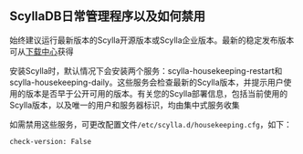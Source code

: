 ## ScyllaDB日常管理程序以及如何禁用

始终建议运行最新版本的Scylla开源版本或Scylla企业版本。最新的稳定发布版本可从[下载中心](https://www.scylladb.com/download/)获得

安装Scylla时，默认情况下会安装两个服务：scylla-housekeeping-restart和scylla-housekeeping-daily。这些服务会检查最新的Scylla版本，并提示用户使用的版本是否早于公开可用的版本。有关您的Scylla部署信息，包括当前使用的Scylla版本，以及唯一的用户和服务器标识，均由集中式服务收集

如需禁用这些服务，可更改配置文件`/etc/scylla.d/housekeeping.cfg`，如下：

```
check-version: False
```